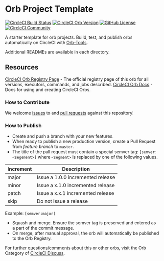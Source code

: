 # Orb Project Template

[![CircleCI Build Status](https://circleci.com/gh/wilomgfx/circleci-orb-poc.svg?style=shield "CircleCI Build Status")](https://circleci.com/gh/wilomgfx/circleci-orb-poc) [![CircleCI Orb Version](https://badges.circleci.com/orbs/wilomgfx/circleci-orb-poc)](https://circleci.com/orbs/registry/orb/wilomgfx/circleci-orb-poc) [![GitHub License](https://img.shields.io/badge/license-MIT-lightgrey.svg)](https://raw.githubusercontent.com/wilomgfx/circleci-orb-poc/master/LICENSE) [![CircleCI Community](https://img.shields.io/badge/community-CircleCI%20Discuss-343434.svg)](https://discuss.circleci.com/c/ecosystem/orbs)



A starter template for orb projects. Build, test, and publish orbs automatically on CircleCI with [Orb-Tools](https://circleci.com/orbs/registry/orb/circleci/orb-tools).

Additional READMEs are available in each directory.



## Resources

[CircleCI Orb Registry Page](https://circleci.com/orbs/registry/orb/wilomgfx/circleci-orb-poc) - The official registry page of this orb for all versions, executors, commands, and jobs described.
[CircleCI Orb Docs](https://circleci.com/docs/2.0/orb-intro/#section=configuration) - Docs for using and creating CircleCI Orbs.

### How to Contribute

We welcome [issues](https://github.com/wilomgfx/circleci-orb-poc/issues) to and [pull requests](https://github.com/wilomgfx/circleci-orb-poc/pulls) against this repository!

### How to Publish
* Create and push a branch with your new features.
* When ready to publish a new production version, create a Pull Request from _feature branch_ to `master`.
* The title of the pull request must contain a special semver tag: `[semver:<segement>]` where `<segment>` is replaced by one of the following values.

| Increment | Description|
| ----------| -----------|
| major     | Issue a 1.0.0 incremented release|
| minor     | Issue a x.1.0 incremented release|
| patch     | Issue a x.x.1 incremented release|
| skip      | Do not issue a release|

Example: `[semver:major]`

* Squash and merge. Ensure the semver tag is preserved and entered as a part of the commit message.
* On merge, after manual approval, the orb will automatically be published to the Orb Registry.


For further questions/comments about this or other orbs, visit the Orb Category of [CircleCI Discuss](https://discuss.circleci.com/c/orbs).

